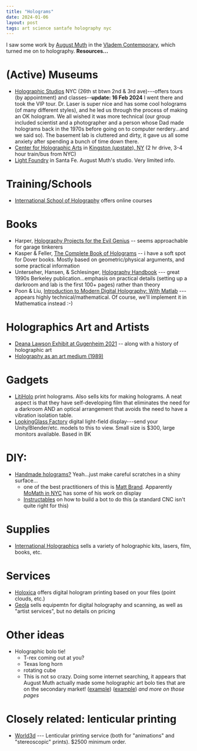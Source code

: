 ```yaml
---
title: "Holograms"
date: 2024-01-06
layout: post
tags: art science santafe holography nyc
---
```


I saw some work by [August Muth](https://www.augustmuth.com/about) in the [Vladem Contemporary](https://www.augustmuth.com/about), which turned me on to holography.  **Resources...** 

# (Active) Museums

- [Holographic Studios](https://holographer.com) NYC (26th st btwn 2nd & 3rd ave)---offers tours (by appointment) and classes--**update: 16 Feb 2024** I went there and took the VIP tour.  Dr. Laser is super nice and has some cool holograms (of many different styles), and he led us through the process of making an OK hologram. We all wished it was more technical (our group included scientist and a photographer and a person whose Dad made holograms back in the 1970s before going on to computer nerdery...and we said so).  The basement lab is cluttered and dirty, it gave us all some anxiety after spending a bunch of time down there.  
- [Center for Holographic Arts](http://holocenter.org/) in [Kingston (upstate), NY](https://maps.app.goo.gl/j8iBeavh2YxUffMx8) (2 hr drive, 3-4 hour train/bus from NYC)
- [Light Foundry](https://www.facebook.com/thelightfoundryinc) in Santa Fe. August Muth's studio.  Very limited info.

# Training/Schools

- [International School of Holography](https://www.internationalschoolofholography.com) offers online courses

# Books

- Harper, [Holography Projects for the Evil Genius](https://amzn.to/3tI1mr1) -- seems approachable for garage tinkerers
- Kasper & Feller, [The Complete Book of Holograms](https://amzn.to/3TLMnHl) -- i have a soft spot for Dover books.  Mostly based on geometric/physical arguments, and some practical information
- Unterseher, Hansen, & Schlesinger, [Holography Handbook](https://amzn.to/48kO5E7) --- great 1990s Berkeley publication...emphasis on practical details (setting up a darkroom and lab is the first 100+ pages) rather than theory
- Poon & Liu, [Introduction to Modern Digital Holography: With Matlab](https://amzn.to/3S5VpO7) --- appears highly technical/mathematical.  Of course, we'll implement it in Mathematica instead :-) 

# Holographics Art and Artists

- [Deana Lawson Exhibit at Gugenheim  2021](https://www.guggenheim.org/articles/checklist/holography-how-artists-sculpt-with-light-space-and-time) -- along with a history of holographic art
- [Holography as an art medium (1989)](https://www.jstor.org/stable/i270951?mag=the-rise-and-fall-of-hologram-art)


# Gadgets

- [LitiHolo](https://www.litiholo.com/3d-hologram-printer.html) print holograms.  Also sells kits for making holograms. A neat aspect is that they have self-developing film that eliminates the need for a darkroom AND an optical arrangement that avoids the need to have a vibration isolation table.
- [LookingGlass Factory](https://lookingglassfactory.com) digital light-field display---send your Unity/Blender/etc. models to this to view.  Small size is $300, large monitors available. Based in BK

# DIY:
- [Handmade holograms?](https://www.youtube.com/watch?v=sv-38lwV6vc) Yeah...just make careful scratches in a shiny surface...
    - one of the best practitioners of this is [Matt Brand](http://zintaglio.com).  Apparently [MoMath in NYC](http://zintaglio.com/where.html) has some of his work on display  
    - [Instructables](https://www.instructables.com/The-Scribe-bot-a-Machine-to-Create-Scratch-Hologra/) on how to build a bot to do this (a standard CNC isn't quite right for this)

# Supplies
- [International Holographics](https://www.integraf.com) sells a variety of holographic kits, lasers, film, books, etc.

# Services
- [Holoxica](https://www.holoxica.com/digital-hologram-tech) offers digital hologram printing based on your files (point clouds, etc.)
- [Geola](https://www.geola.com/product/digital-holography-ilumogram/) sells equipemtn for digital holography and scanning, as well as "artist services", but no details on pricing

# Other ideas

- Holographic bolo tie! 
    - T-rex coming out at you?
    - Texas long horn
    - rotating cube
    - This is not so crazy.  Doing some internet searching, it appears that August Muth actually made some holographic art bolo ties that are on the secondary market! ([example](https://www.worthpoint.com/worthopedia/hologram-august-muth-bolo-tie-1943810215)) ([example](https://www.worthpoint.com/worthopedia/hologram-august-muth-bolo-tie-1943807840)) *and more on those pages*

# Closely related: lenticular printing

- [World3d](https://world3d.com/lenticular-design-guide/ ) --- Lenticular printing service (both for "animations" and "stereoscopic" prints). $2500 minimum order.